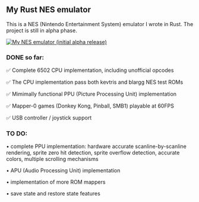 ## My Rust NES emulator

This is a NES (Nintendo Entertainment System) emulator I wrote in Rust. The project is still in alpha phase.

[![ My NES emulator (initial alpha release) ](https://markdown-videos-api.jorgenkh.no/url?url=https%3A%2F%2Fwww.youtube.com%2Fwatch%3Fv%3DWetlhicTpn0)](https://www.youtube.com/watch?v=WetlhicTpn0)

### DONE so far:

✅ Complete 6502 CPU implementation, including unofficial opcodes

✅ The CPU implementation pass both kevtris and blargg NES test ROMs

✅ Mimimally functional PPU (Picture Processing Unit) implementation

✅ Mapper-0 games (Donkey Kong, Pinball, SMB1) playable at 60FPS

✅ USB controller / joystick support

### TO DO:

• complete PPU implementation: hardware accurate scanline-by-scanline rendering, sprite zero hit detection, sprite overflow detection, accurate colors, multiple scrolling mechanisms

• APU (Audio Processing Unit) implementation

• implementation of more ROM mappers

• save state and restore state features
